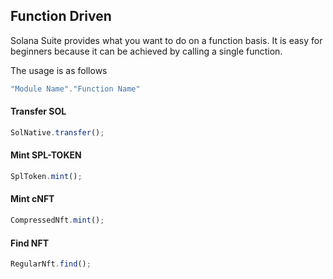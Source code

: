 ## Function Driven

Solana Suite provides what you want to do on a function basis. It is easy for
beginners because it can be achieved by calling a single function.

The usage is as follows

```js
"Module Name"."Function Name"
```

#### Transfer SOL

```js
SolNative.transfer();
```

#### Mint SPL-TOKEN

```js
SplToken.mint();
```

#### Mint cNFT

```js
CompressedNft.mint();
```

#### Find NFT

```js
RegularNft.find();
```
